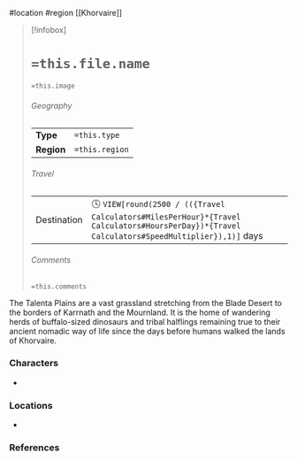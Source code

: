  #location #region [[Khorvaire]]

> [!infobox]
> # `=this.file.name`
> `=this.image`
> ###### Geography
> |  |  |
> | ---- | ---- |
> | **Type** | `=this.type` |
> | **Region** | `=this.region` |
> ###### Travel
> |  |  |
> | ---- | ---- |
> | Destination | 🕓 `VIEW[round(2500 / (({Travel Calculators#MilesPerHour}*{Travel Calculators#HoursPerDay})*{Travel Calculators#SpeedMultiplier}),1)]` days |
> ###### Comments
> `=this.comments`

The Talenta Plains are a vast grassland stretching from the Blade Desert to the borders of Karrnath and the Mournland. It is the home of wandering herds of buffalo-sized dinosaurs and tribal halflings remaining true to their ancient nomadic way of life since the days before humans walked the lands of Khorvaire.

### Characters

- 

### Locations

- 

### References
